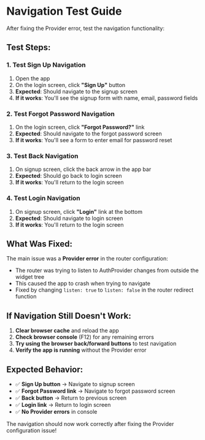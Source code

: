 # Navigation Test Guide

After fixing the Provider error, test the navigation functionality:

## **Test Steps:**

### **1. Test Sign Up Navigation**
1. Open the app
2. On the login screen, click **"Sign Up"** button
3. **Expected**: Should navigate to the signup screen
4. **If it works**: You'll see the signup form with name, email, password fields

### **2. Test Forgot Password Navigation**
1. On the login screen, click **"Forgot Password?"** link
2. **Expected**: Should navigate to the forgot password screen
3. **If it works**: You'll see a form to enter email for password reset

### **3. Test Back Navigation**
1. On signup screen, click the back arrow in the app bar
2. **Expected**: Should go back to login screen
3. **If it works**: You'll return to the login screen

### **4. Test Login Navigation**
1. On signup screen, click **"Login"** link at the bottom
2. **Expected**: Should navigate to login screen
3. **If it works**: You'll return to the login screen

## **What Was Fixed:**

The main issue was a **Provider error** in the router configuration:
- The router was trying to listen to AuthProvider changes from outside the widget tree
- This caused the app to crash when trying to navigate
- Fixed by changing `listen: true` to `listen: false` in the router redirect function

## **If Navigation Still Doesn't Work:**

1. **Clear browser cache** and reload the app
2. **Check browser console** (F12) for any remaining errors
3. **Try using the browser back/forward buttons** to test navigation
4. **Verify the app is running** without the Provider error

## **Expected Behavior:**

- ✅ **Sign Up button** → Navigate to signup screen
- ✅ **Forgot Password link** → Navigate to forgot password screen  
- ✅ **Back button** → Return to previous screen
- ✅ **Login link** → Return to login screen
- ✅ **No Provider errors** in console

The navigation should now work correctly after fixing the Provider configuration issue!
